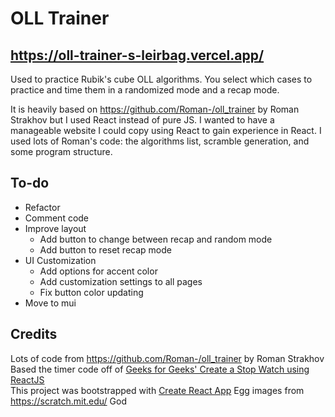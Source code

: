 # OLL Trainer

## https://oll-trainer-s-leirbag.vercel.app/

Used to practice Rubik's cube OLL algorithms. You select which cases to practice and time them in a randomized mode and a recap mode.

It is heavily based on https://github.com/Roman-/oll_trainer by Roman Strakhov but I used React instead of pure JS. I wanted to have a manageable website I could copy using React to gain experience in React. I used lots of Roman's code: the algorithms list, scramble generation, and some program structure.

## To-do

- Refactor
- Comment code
- Improve layout
  - Add button to change between recap and random mode
  - Add button to reset recap mode
- UI Customization
  - Add options for accent color
  - Add customization settings to all pages
  - Fix button color updating
- Move to mui

## Credits

Lots of code from https://github.com/Roman-/oll_trainer by Roman Strakhov  
Based the timer code off of [Geeks for Geeks' Create a Stop Watch using ReactJS](https://www.geeksforgeeks.org/create-a-stop-watch-using-reactjs/)  
This project was bootstrapped with [Create React App](https://github.com/facebook/create-react-app)
Egg images from https://scratch.mit.edu/
God